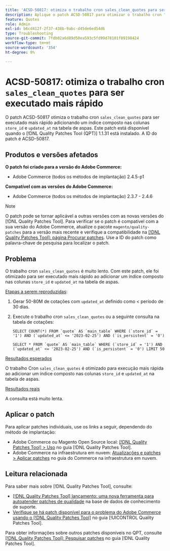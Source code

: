 ```yaml
---
title: 'ACSD-50817: otimiza o trabalho cron sales_clean_quotes para ser executado mais rápido'
description: Aplique o patch ACSD-50817 para otimizar o trabalho cron "sales_clean_quotes" para ser executado mais rápido adicionando um índice composto nas colunas "store_id" e "updated_at" na tabela de cotações.
feature: Quotes
role: Admin
exl-id: b6cd412f-2f37-438b-9abc-d45de6ed54d6
type: Troubleshooting
source-git-commit: 7fdb02a6d89d50ea593c5fd99d78101f89198424
workflow-type: tm+mt
source-wordcount: '354'
ht-degree: 0%

---
```


# ACSD-50817: otimiza o trabalho cron `sales_clean_quotes` para ser executado mais rápido

O patch ACSD-50817 otimiza o trabalho cron `sales_clean_quotes` para ser executado mais rápido adicionando um índice composto nas colunas `store_id` e `updated_at` na tabela de aspas. Este patch está disponível quando o [!DNL Quality Patches Tool (QPT)] 1.1.31 está instalado. A ID do patch é ACSD-50817.

## Produtos e versões afetados

**O patch foi criado para a versão do Adobe Commerce:**

* Adobe Commerce (todos os métodos de implantação) 2.4.5-p1

**Compatível com as versões do Adobe Commerce:**

* Adobe Commerce (todos os métodos de implantação) 2.3.7 - 2.4.6

>[!NOTE]
>
>O patch pode se tornar aplicável a outras versões com as novas versões do [!DNL Quality Patches Tool]. Para verificar se o patch é compatível com a sua versão do Adobe Commerce, atualize o pacote `magento/quality-patches` para a versão mais recente e verifique a compatibilidade na [[!DNL Quality Patches Tool]: página Procurar patches](https://experienceleague.adobe.com/tools/commerce-quality-patches/index.html?lang=pt-BR). Use a ID do patch como palavra-chave de pesquisa para localizar o patch.

## Problema

O trabalho cron `sales_clean_quotes` é muito lento. Com este patch, ele foi otimizado para ser executado mais rápido ao adicionar um índice composto nas colunas `store_id` e `updated_at` na tabela de aspas.

<u>Etapas a serem reproduzidas</u>:

1. Gerar 50-80M de cotações com `updated_at` definido como &lt; período de 30 dias.
1. Execute o trabalho cron `sales_clean_quotes` ou a seguinte consulta na tabela de cotações:

   ```cron
   SELECT COUNT(*) FROM `quote` AS `main_table` WHERE (`store_id` = '1') AND (`updated_at` <= '2023-02-25') AND (`is_persistent` = '0')
   
   SELECT * FROM `quote` AS `main_table` WHERE (`store_id` = '1') AND (`updated_at` <= '2023-02-25') AND (`is_persistent` = '0') LIMIT 50
   ```

<u>Resultados esperados</u>

O trabalho Cron `sales_clean_quotes` é otimizado para execução mais rápida ao adicionar um índice composto nas colunas `store_id` e `updated_at` na tabela de aspas.

<u>Resultados reais</u>

A consulta está muito lenta.

## Aplicar o patch

Para aplicar patches individuais, use os links a seguir, dependendo do método de implantação:

* Adobe Commerce ou Magento Open Source local: [[!DNL Quality Patches Tool] > Uso](/help/tools/quality-patches-tool/usage.md) no guia [!DNL Quality Patches Tool].
* Adobe Commerce na infraestrutura em nuvem: [Atualizações e patches > Aplicar patches](https://experienceleague.adobe.com/docs/commerce-cloud-service/user-guide/develop/upgrade/apply-patches.html?lang=pt-BR) no guia do Commerce na infraestrutura em nuvem.

## Leitura relacionada

Para saber mais sobre [!DNL Quality Patches Tool], consulte:

* [[!DNL Quality Patches Tool] lançamento: uma nova ferramenta para autoatender patches de qualidade](https://experienceleague.adobe.com/pt-br/docs/commerce-operations/tools/quality-patches-tool/quality-patches-tool-to-self-serve-quality-patches) na base de dados de conhecimento de suporte.
* [Verifique se há patch disponível para o problema do Adobe Commerce usando o  [!DNL Quality Patches Tool]](/help/tools/quality-patches-tool/patches-available-in-qpt/check-patch-for-magento-issue-with-magento-quality-patches.md) no guia [!UICONTROL Quality Patches Tool].


Para obter informações sobre outros patches disponíveis no QPT, consulte [[!DNL Quality Patches Tool]: Pesquisar patches](https://experienceleague.adobe.com/tools/commerce-quality-patches/index.html?lang=pt-BR) no guia [!DNL Quality Patches Tool].
